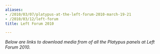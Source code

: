 ```yaml
---
aliases:
- /2010/03/07/platypus-at-the-left-forum-2010-march-19-21
- /2010/03/12/left-forum
title: Left Forum 2010

---
```

_Below are links to download media from of all the Platypus panels at Left Forum 2010._
